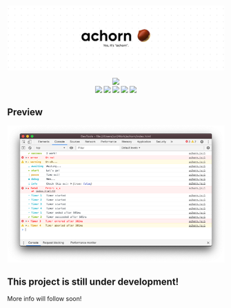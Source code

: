 ![](repository/banner.png)

<p align="center">
    <a><img src="https://github.com/4dams/achorn/workflows/build/badge.svg"></a>
    <br>
    <a><img src="https://img.shields.io/npm/v/achorn"></a>
    <a><img src="https://img.shields.io/badge/node-v8%2B-brightgreen"></a>
    <a><img src="https://img.shields.io/npm/dt/achorn"></a>
    <a><img src="https://img.shields.io/github/issues/4dams/achorn"></a>
    <a><img src="https://img.shields.io/github/issues-pr/4dams/achorn"></a>
</p>

## Preview

![](repository/example.png)

## This project is still under development!

More info will follow soon!

